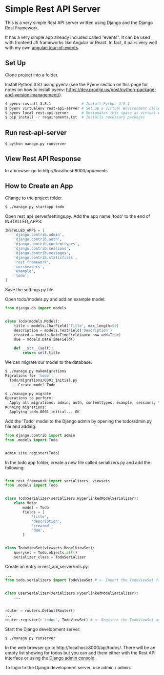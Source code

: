# Simple Rest API Server

This is a very simple Rest API server written using Django and the Django Rest Framework.

It has a very simple app already included called "events". It can be used with frontend JS frameworks like Angular or React. In fact, it pairs very well with my own [angular-tour-of-events](https://github.com/hseritt/angular-tour-of-events/tree/GET-Example-DjangoRF).


## Set Up

Clone project into a folder.

Install Python 3.8.1 using pyenv (see the Pyenv section on this page for notes on how to install pyenv: https://dev.prodigi.us/post/python-package-and-version-management/).

```bash
$ pyenv install 3.8.1              # Install Python 3.8.1
$ pyenv virtualenv rest-api-server # Set up a virtual environment called rest-api-server
$ pyenv local rest-api-server      # Designates this space as virtual environment container
$ pip install -r requirements.txt  # Installs necessary packages
```


## Run rest-api-server 

`$ python manage.py runserver`


## View Rest API Response

In a browser go to http://localhost:8000/api/events


## How to Create an App

Change to the project folder.

```bash
$ ./manage.py startapp todo
```

Open rest_api_server/settings.py. Add the app name 'todo' to the end of INSTALLED_APPS:

```python
INSTALLED_APPS = [
    'django.contrib.admin',
    'django.contrib.auth',
    'django.contrib.contenttypes',
    'django.contrib.sessions',
    'django.contrib.messages',
    'django.contrib.staticfiles',
    'rest_framework',
    'corsheaders',
    'example',
    'todo',
]
```

Save the settings.py file.

Open todo/models.py and add an example model:

```python
from django.db import models


class Todo(models.Model):
    title = models.CharField('Title', max_length=50)
    description = models.TextField('Description')
    created = models.DateTimeField(auto_now_add=True)
    due = models.DateTimeField()

    def __str__(self):
        return self.title
```

We can migrate our model to the database.

```bash
$ ./manage.py makemigrations
Migrations for 'todo':
  todo/migrations/0001_initial.py
    - Create model Todo

$ ./manage.py migrate
Operations to perform:
  Apply all migrations: admin, auth, contenttypes, example, sessions, todo
Running migrations:
  Applying todo.0001_initial... OK
```

Add the 'Todo' model to the Django admin by opening the todo/admin.py file and adding:

```python
from django.contrib import admin
from .models import Todo


admin.site.register(Todo)
```

In the todo app folder, create a new file called serializers.py and add the following:

```python

from rest_framework import serializers, viewsets
from .models import Todo


class TodoSerializer(serializers.HyperlinkedModelSerializer):
    class Meta:
        model = Todo
        fields = [
            'title',
            'description',
            'created',
            'due',
        ]


class TodoViewSet(viewsets.ModelViewSet):
    queryset = Todo.objects.all()
    serializer_class = TodoSerializer

```

Create an entry in rest_api_server/urls.py:

```python
...
from todo.serializers import TodoViewSet # <- Import the TodoViewSet from the serializers module.


class UserSerializer(serializers.HyperlinkedModelSerializer):
    ...


router = routers.DefaultRouter()
...
router.register(r'todos', TodoViewSet) # <- Register the TodoViewSet as 'todos'
```

Start the Django development server:

```bash
$ ./manage.py runserver
```

In the web browser go to http://localhost:8000/api/todos/. There will be an empty list showing for todos but you can add them either with the Rest API interface or using the [Django admin console](http://localhost:8000/admin/).

To login to the Django development server, use admin / admin.
